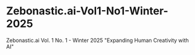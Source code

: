 # Zebonastic.ai-Vol1-No1-Winter-2025
Zebonastic.ai Vol. 1 No. 1 - Winter 2025 "Expanding Human Creativity with AI"

